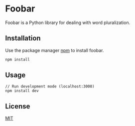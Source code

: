 # Foobar

Foobar is a Python library for dealing with word pluralization.

## Installation

Use the package manager [npm](https://www.npmjs.com/) to install foobar.

```javascript
npm install
```

## Usage

```
// Run development mode (localhost:3000)
npm install dev
```

## License

[MIT](https://choosealicense.com/licenses/mit/)
